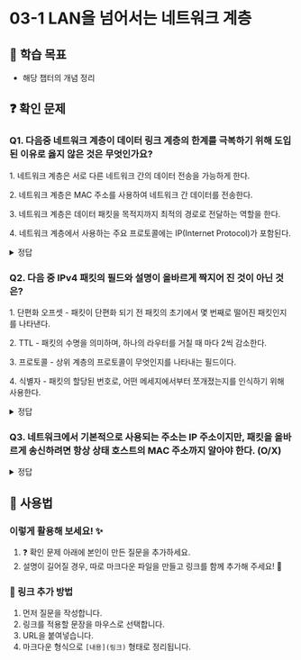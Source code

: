 # 03-1 LAN을 넘어서는 네트워크 계층

## 📌 학습 목표
- 해당 챕터의 개념 정리

## ❓ 확인 문제
### Q1. 다음중 네트워크 계층이 데이터 링크 계층의 한계를 극복하기 위해 도입된 이유로 옳지 않은 것은 무엇인가요?

1️. 네트워크 계층은 서로 다른 네트워크 간의 데이터 전송을 가능하게 한다.

2️. 네트워크 계층은 MAC 주소를 사용하여 네트워크 간 데이터를 전송한다.

3️. 네트워크 계층은 데이터 패킷을 목적지까지 최적의 경로로 전달하는 역할을 한다.

4️. 네트워크 계층에서 사용하는 주요 프로토콜에는 IP(Internet Protocol)가 포함된다.

<details>
<summary>정답</summary>

- **2️. 네트워크 계층은 MAC 주소를 사용하여 네트워크 간 데이터를 전송한다. X**   
  - MAC 주소는 데이터 링크 계층에서 사용되며, 네트워크 계층에서는 IP 주소를 기반으로 데이터 전송이 이루어집니다.

**[해설]**

- **1. 네트워크 계층은 서로 다른 네트워크 간의 데이터 전송을 가능하게 한다.**   
  - 데이터 링크 계층은 같은 네트워크 내에서만 데이터 전송이 가능하지만, 네트워크 계층을 통해 LAN을 넘어 WAN과 같은 광범위한 네트워크 간 데이터 전송이 가능합니다.

- **	3. 네트워크 계층은 데이터 패킷을 목적지까지 최적의 경로로 전달하는 역할을 한다. **   
  - 네트워크 계층은 라우팅을 담당하며, 데이터를 목적지까지 전달할 최적의 경로를 결정합니다.
  
- **4. 네트워크 계층에서 사용하는 주요 프로토콜에는 IP(Internet Protocol)가 포함된다.**
  - IP(IPv4, IPv6)는 네트워크 계층에서 데이터 패킷의 주소를 지정하고, 전송을 관리하는 중요한 프로토콜입니다.
---
</details>


### Q2. 다음 중 IPv4 패킷의 필드와 설명이 올바르게 짝지어 진 것이 아닌 것은?

1️. 단편화 오프셋 - 패킷이 단편화 되기 전 패킷의 초기에서 몇 번째로 떨어진 패킷인지를 나타낸다.

2️. TTL - 패킷의 수명을 의미하며, 하나의 라우터를 거칠 때 마다 2씩 감소한다.

3️. 프로토콜 - 상위 계층의 프로토콜이 무엇인지를 나타내는 필드이다.

4️. 식별자 - 패킷의 할당된 번호로, 어떤 메세지에서부터 쪼개졌는지를 인식하기 위해 사용한다.

<details>
<summary>정답</summary>

- **2️. TTL - 패킷의 수명을 의미하며, 하나의 라우터를 거칠 때 마다 2씩 감소한다. X**   

**[해설]**
하나의 라우터를 거칠 때 마다 1씩 감소하며, 0이되면 해당 패킷은 사라지게 된다.
</details>

### Q3. 네트워크에서 기본적으로 사용되는 주소는 IP 주소이지만, 패킷을 올바르게 송신하려면 항상 상태 호스트의 MAC 주소까지 알아야 한다. (O/X)

<details>
<summary>정답</summary>

❌ (X)

같은 네트워크(즉, 같은 서브넷) 내에서는 ARP(Address Resolution Protocol)를 사용해서 목적지 호스트의 MAC 주소를 쉽게 알아낼 수 있지만, 다른 네트워크(다른 서브넷)에 있는 호스트의 MAC 주소는 직접 알 수 없다.  

✔ **같은 네트워크**에서는 ARP를 사용해서 직접 MAC 주소를 찾아 패킷을 전송한다.  
✔ **다른 네트워크**일 경우, 목적지 MAC 주소를 알 수 없기 때문에 **게이트웨이(라우터)의 MAC 주소를 사용**해서 먼저 보내고, 라우터가 최종 목적지까지 전달한다. 

---

</details>


## 📝 사용법  
### 이렇게 활용해 보세요! ✨  
1. ❓ 확인 문제 아래에 본인이 만든 질문을 추가하세요.  
2. 설명이 길어질 경우, 따로 마크다운 파일을 만들고 링크를 함께 추가해 주세요! 🔗  

### 🔗 링크 추가 방법  
1. 먼저 질문을 작성합니다.  
2. 링크를 적용할 문장을 마우스로 선택합니다.  
3. URL을 붙여넣습니다.  
4. 마크다운 형식으로 `[내용](링크)` 형태로 정리됩니다.  
